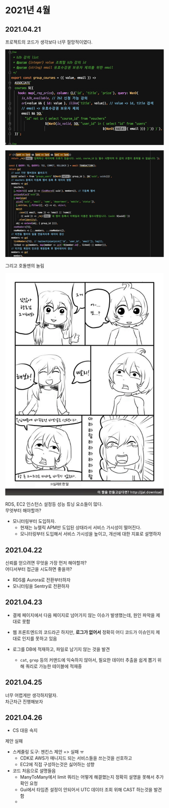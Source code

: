 # 2021년 4월

## 2021.04.21

프로젝트의 코드가 생각보다 너무 절망적이였다.  

![code1](./images/code1.jpg)

![code2](./images/code2.jpg)

그리고 호돌맨의 놀림

![bdbd](./images/bdbd.jpg)

RDS, EC2 인스턴스 설정등 성능 튜닝 요소들이 많다.  
무엇부터 해야할까?

* 모니터링부터 도입하자.
  * 현재는 뉴렐릭 APM만 도입된 상태라서 서비스 가시성이 떨어진다.
  * 모니터링부터 도입해서 서비스 가시성을 높이고, 개선에 대한 지표로 설명하자

## 2021.04.22

신뢰를 얻으려면 무엇을 가장 먼저 해야할까?  
어디서부터 접근을 시도하면 좋을까?

* RDS를 Aurora로 전환부터하자
* 모니터링을 Sentry로 전환하자

## 2021.04.23

* 결제 페이지에서 다음 페이지로 넘어가지 않는 이슈가 발생했는데, 원인 파악을 제대로 못함
* 웹 프론트엔드의 코드라곤 하지만, **로그가 없어서** 정확히 어디 코드가 이슈인지 제대로 인지를 못하고 있음

* 로그를 DB에 적재하고, 파일로 남기지 않는 것을 발견
  * `cat`, `grep` 등의 커맨드에 익숙하지 않아서, 필요한 데이터 추출을 쉽게 뽑기 위해 쿼리로 가능한 테이블에 적재중
  
## 2021.04.25

너무 어렵게만 생각하지말자.  
차근차근 진행해보자

## 2021.04.26

* CS 대응 숙지

제안 실패

* 스케줄링 도구: 젠킨스 제안 => 실패 ㅠ
  * CDK로 AWS가 매니지드 되는 서비스들을 쓰는것을 선호하고
  * EC2에 직접 구성하는것은 싫어하는 성향
* 코드 처음으로 설명들음
  * ManyToMany에서 limit 쿼리는 어떻게 해결했는지 정확히 설명을 못해서 추가 확인 요청
  * Gui에서 타임존 설정이 안되어서 UTC 데이터 조회 위해 CAST 하는것을 발견함
  * 

## 